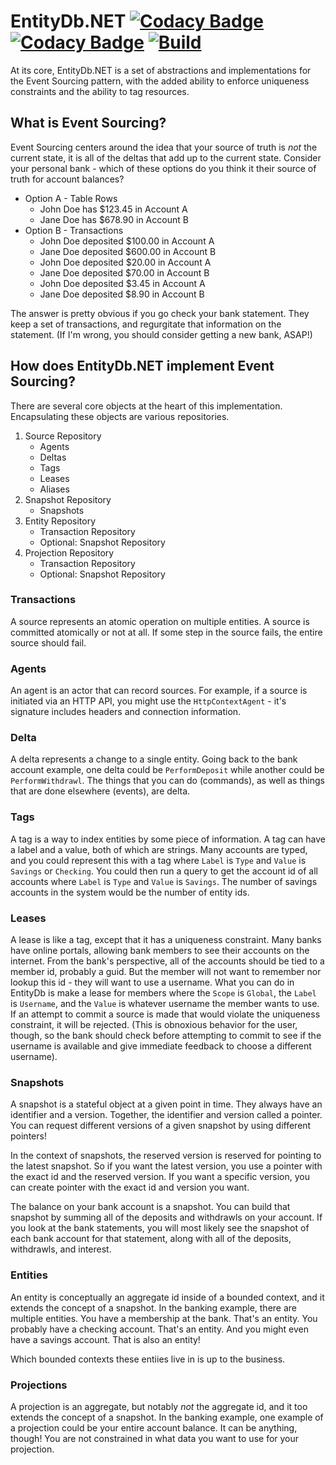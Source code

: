 # EntityDb.NET [![Codacy Badge](https://app.codacy.com/project/badge/Coverage/d9c2b2e4e1ba42918ffeb2377d35bfab)](https://www.codacy.com/gh/entitydb-io/EntityDb.NET/dashboard?utm_source=github.com&utm_medium=referral&utm_content=entitydb-io/EntityDb.NET&utm_campaign=Badge_Coverage) [![Codacy Badge](https://app.codacy.com/project/badge/Grade/d9c2b2e4e1ba42918ffeb2377d35bfab)](https://www.codacy.com/gh/entitydb-io/EntityDb.NET/dashboard?utm_source=github.com&amp;utm_medium=referral&amp;utm_content=entitydb-io/EntityDb.NET&amp;utm_campaign=Badge_Grade) [![Build](https://github.com/entitydb-io/EntityDb.NET/actions/workflows/build.yml/badge.svg)](https://github.com/entitydb-io/EntityDb.NET/actions/workflows/build.yml)

At its core, EntityDb.NET is a set of abstractions and implementations for the Event Sourcing pattern, with the added
ability to enforce uniqueness constraints and the ability to tag resources.

## What is Event Sourcing?

Event Sourcing centers around the idea that your source of truth is _not_ the current state, it is all of the deltas
that add up to the current state. Consider your personal bank - which of these options do you think it their source of
truth for account balances?

- Option A - Table Rows
    - John Doe has $123.45 in Account A
    - Jane Doe has $678.90 in Account B
- Option B - Transactions
    - John Doe deposited $100.00 in Account A
    - Jane Doe deposited $600.00 in Account B
    - John Doe deposited $20.00 in Account A
    - Jane Doe deposited $70.00 in Account B
    - John Doe deposited $3.45 in Account A
    - Jane Doe deposited $8.90 in Account B

The answer is pretty obvious if you go check your bank statement. They keep a set of transactions, and regurgitate that
information on the statement. (If I'm wrong, you should consider getting a new bank, ASAP!)

## How does EntityDb.NET implement Event Sourcing?

There are several core objects at the heart of this implementation. Encapsulating these objects are various
repositories.

1. Source Repository
    - Agents
    - Deltas
    - Tags
    - Leases
    - Aliases
2. Snapshot Repository
    - Snapshots
3. Entity Repository
    - Transaction Repository
    - Optional: Snapshot Repository
4. Projection Repository
    - Transaction Repository
    - Optional: Snapshot Repository

### Transactions

A source represents an atomic operation on multiple entities. A source is committed atomically or not
at all. If some step in the source fails, the entire source should fail.

### Agents

An agent is an actor that can record sources. For example, if a source is initiated via an HTTP API, you
might use the `HttpContextAgent` - it's signature includes headers and connection information.

### Delta

A delta represents a change to a single entity. Going back to the bank account example,
one delta could be `PerformDeposit` while another could be `PerformWithdrawl`. The things that you can do (commands),
as well as things that are done elsewhere (events), are delta.

### Tags

A tag is a way to index entities by some piece of information. A tag can have a label and a value, both of which are
strings. Many accounts are typed, and you could represent this with a tag where `Label` is `Type` and `Value`
is `Savings` or `Checking`. You could then run a query to get the account id of all accounts where `Label` is `Type`
and `Value` is `Savings`. The number of savings accounts in the system would be the number of entity ids.

### Leases

A lease is like a tag, except that it has a uniqueness constraint. Many banks have online portals, allowing bank members
to see their accounts on the internet. From the bank's perspective, all of the accounts should be tied to a member id,
probably a guid. But the member will not want to remember nor lookup this id - they will want to use a username. What
you can do in EntityDb is make a lease for members where the `Scope` is `Global`, the `Label`
is `Username`, and the `Value` is whatever username the member wants to use. If an attempt to commit a source is made
that would
violate the uniqueness constraint, it will be rejected. (This is obnoxious behavior for the user, though, so the bank
should check before attempting to commit to see if the username is available and give immediate feedback to choose a
different username).

### Snapshots

A snapshot is a stateful object at a given point in time. They always have an identifier and a version.
Together, the identifier and version called a pointer. You can request different versions of a given snapshot
by using different pointers!

In the context of snapshots, the reserved version is reserved for pointing to the latest snapshot.
So if you want the latest version, you use a pointer with the exact id and the reserved version.
If you want a specific version, you can create pointer with the exact id and version you want.

The balance on your bank account is a snapshot. You can build that snapshot by summing all of the deposits and
withdrawls on your account. If you look at the bank statements, you will most likely see the snapshot of each bank
account for that statement, along with all of the deposits, withdrawls, and interest.

### Entities

An entity is conceptually an aggregate id inside of a bounded context, and it extends the concept of a snapshot.
In the banking example, there are multiple entities. You have a membership at the bank. That's an entity. You probably
have a checking account. That's an entity. And you might even have a savings account. That is also an entity!

Which bounded contexts these entiies live in is up to the business.

### Projections

A projection is an aggregate, but notably _not_ the aggregate id, and it too extends the concept of a snapshot.
In the banking example, one example of a projection could be your entire account balance. It can be anything, though!
You are not constrained in what data you want to use for your projection.
